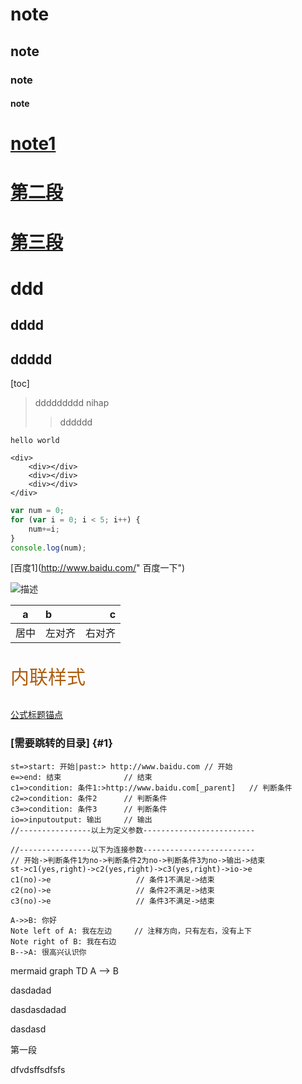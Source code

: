 # note
## note
### note
#### note

# <a href="#1">note1</a>

# <a href="#2">第二段</a>

# <a href="#3">第三段</a>

ddd
=================
dddd
------------------------------------
ddddd
----------------------------

[toc]

> ddddddddd nihap
>> dddddd

`hello world`


```
<div>   
    <div></div>
    <div></div>
    <div></div>
</div>
```

```javascript
var num = 0;
for (var i = 0; i < 5; i++) {
    num+=i;
}
console.log(num);
```

[百度1](http://www.baidu.com/" 百度一下")

![](./01.png '描述')

a  | b | c  
:-:|:- |-:
    居中    |     左对齐      |   右对齐    

<p style="color: #AD5D0F;font-size: 30px; font-family: '宋体';">内联样式</p>



[公式标题锚点](#1)

### [需要跳转的目录] {#1} 





```flow                     // 流程
st=>start: 开始|past:> http://www.baidu.com // 开始
e=>end: 结束              // 结束
c1=>condition: 条件1:>http://www.baidu.com[_parent]   // 判断条件
c2=>condition: 条件2      // 判断条件
c3=>condition: 条件3      // 判断条件
io=>inputoutput: 输出     // 输出
//----------------以上为定义参数-------------------------

//----------------以下为连接参数-------------------------
// 开始->判断条件1为no->判断条件2为no->判断条件3为no->输出->结束
st->c1(yes,right)->c2(yes,right)->c3(yes,right)->io->e
c1(no)->e                   // 条件1不满足->结束
c2(no)->e                   // 条件2不满足->结束
c3(no)->e                   // 条件3不满足->结束
```



```sequence
A->>B: 你好
Note left of A: 我在左边     // 注释方向，只有左右，没有上下
Note right of B: 我在右边
B-->A: 很高兴认识你
```

mermaid
graph TD
   A --> B



dasdadad

dasdasdadad

dasdasd


<a name="1">第一段</a>

dfvdsffsdfsfs